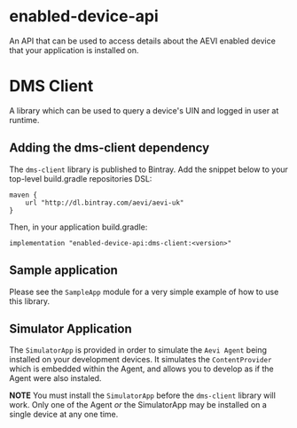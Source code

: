 # enabled-device-api
An API that can be used to access details about the AEVI enabled device that your application is installed on.

# DMS Client

A library which can be used to query a device's UIN and logged in user at runtime.

## Adding the dms-client dependency

The `dms-client` library is published to Bintray. Add the snippet below to your top-level build.gradle repositories DSL:
```
maven {
    url "http://dl.bintray.com/aevi/aevi-uk"
}
```

Then, in your application build.gradle:

```
implementation "enabled-device-api:dms-client:<version>"
```

## Sample application

Please see the `SampleApp` module for a very simple example of how to use this library.

## Simulator Application

The `SimulatorApp` is provided in order to simulate the `Aevi Agent` being installed on your development devices.
It simulates the `ContentProvider` which is embedded within the Agent, and allows you to develop as if the Agent were also instaled.

**NOTE**
You must install the `SimulatorApp` before the `dms-client` library will work.
Only one of the Agent *or* the SimulatorApp may be installed on a single device at any one time.
